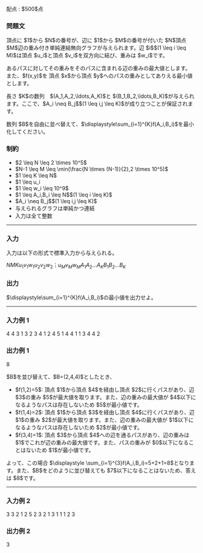 
<div>

<span>

<span>

<p>
配点 : $500$点
</p>

<div>

<section>

### **問題文**

<p>
頂点に $1$から $N$の番号が、辺に $1$から $M$の番号が付いた $N$頂点 $M$辺の重み付き単純連結無向グラフが与えられます。辺 $i$$(1 \leq i \leq M)$は頂点 $u_i$と頂点 $v_i$を双方向に結び、重みは $w_i$です。
</p>

<p>
あるパスに対してその重みをそのパスに含まれる辺の重みの最大値とします。
また、$f(x,y)$を 頂点 $x$から頂点 $y$へのパスの重みとしてありえる最小値とします。
</p>

<p>
長さ $K$の数列　$(A_1,A_2,\ldots,A_K)$と $(B_1,B_2,\ldots,B_K)$が与えられます。ここで、$A_i \neq B_j$$(1 \leq i,j \leq K)$が成り立つことが保証されます。
</p>

<p>
数列 $B$を自由に並べ替えて、$\displaystyle\sum_{i=1}^{K}f(A_i,B_i)$を最小化してください。
</p>

</section>

</div>

<div>

<section>

### **制約**

<ul>

<li>
$2 \leq N  \leq 2 \times 10^5$
</li>

<li>
$N-1 \leq M  \leq \min(\frac{N \times (N-1)}{2},2 \times 10^5)$
</li>

<li>
$1 \leq K \leq N$
</li>

<li>
$1 \leq u_i<v_i \leq N$$(1 \leq i \leq M)$
</li>

<li>
$1 \leq w_i \leq 10^9$
</li>

<li>
$1 \leq A_i,B_i \leq N$$(1 \leq i \leq K)$
</li>

<li>
$A_i \neq B_j$$(1 \leq i,j \leq K)$
</li>

<li>
与えられるグラフは単純かつ連結
</li>

<li>
入力は全て整数
</li>

</ul>

</section>

</div>

---

<div>

<div>

<section>

### **入力**

<p>
入力は以下の形式で標準入力から与えられる。
</p>

<div>

$N$$M$$K$$u_1$$v_1$$w_1$$u_2$$v_2$$w_2$$\vdots$$u_M$$v_M$$w_M$$A_1$$A_2$$\ldots$$A_K$$B_1$$B_2$$\ldots$$B_K$
</div>

</section>

</div>

<div>

<section>

### **出力**

<p>
$\displaystyle\sum_{i=1}^{K}f(A_i,B_i)$の最小値を出力せよ。
</p>

</section>

</div>

</div>

---

<div>

<section>

### **入力例 1**

<div>

4 4 3
1 3 2
3 4 1
2 4 5
1 4 4
1 1 3
4 4 2

</div>

</section>

</div>

<div>

<section>

### **出力例 1**

<div>

8

</div>

<p>
$B$を並び替えて、$B=(2,4,4)$としたとき、
</p>

<ul>

<li>
$f(1,2)=5$: 頂点 $1$から頂点 $4$を経由し頂点 $2$に行くパスがあり、辺 $3$の重み $5$が最大値を取ります。また、辺の重みの最大値が $4$以下になるようなパスは存在しないため $5$が最小値です。
</li>

<li>
$f(1,4)=2$: 頂点 $1$から頂点 $3$を経由し頂点 $4$に行くパスがあり、辺 $1$の重み $2$が最大値を取ります。また、辺の重みの最大値が $1$以下になるようなパスは存在しないため $2$が最小値です。
</li>

<li>
$f(3,4)=1$: 頂点 $3$から頂点 $4$への辺を通るパスがあり、辺の重みは $1$でこれが辺の重みの最大値です。また、パスの重みが $0$以下になることはないため $1$が最小値です。
</li>

</ul>

<p>
よって、この場合 $\displaystyle \sum_{i=1}^{3}f(A_i,B_i)=5+2+1=8$となります。また、$B$をどのように並び替えても $7$以下になることはないため、答えは $8$です。
</p>

</section>

</div>

---

<div>

<section>

### **入力例 2**

<div>

3 3 2
1 2 5
2 3 2
1 3 1
1 1
2 3

</div>

</section>

</div>

<div>

<section>

### **出力例 2**

<div>

3

</div>

</section>

</div>

</span>

</span>

</div>
